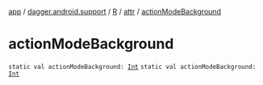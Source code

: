[app](../../../index.md) / [dagger.android.support](../../index.md) / [R](../index.md) / [attr](index.md) / [actionModeBackground](./action-mode-background.md)

# actionModeBackground

`static val actionModeBackground: `[`Int`](https://kotlinlang.org/api/latest/jvm/stdlib/kotlin/-int/index.html)
`static val actionModeBackground: `[`Int`](https://kotlinlang.org/api/latest/jvm/stdlib/kotlin/-int/index.html)